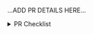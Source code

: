 <!--
Thank you for your contribution! 🎉

Please be sure to go over the PR CHECKLIST below before posting your PR to make sure we all think of "everything". :)
-->

...ADD PR DETAILS HERE...

<details>
<summary>PR Checklist</summary>
<br/>

__Please leave this checklist in your PR.__

- Source changes maintain stated browser compatibility.
- Includes updated docs demo bundle if source/docs code was changed (run `yarn demo-bundle` in your branch and include the `/docs/demo-bundle.js` file that gets generated in your PR).
- Issue being fixed is referenced.
- Unit test coverage added/updated.
- E2E (i.e. demos) test coverage added/updated.
  - ⚠️ Non-covered demos (look for `IS_CYPRESS_ENV === ''` [here](https://github.com/focus-trap/focus-trap/blob/master/docs/js/index.js), as well as `in-open-shadow-dom.js` that can't be fully tested in Cypress) __manually__ verified.
- Typings added/updated.
- Changes do not break SSR:
  - Careful to test `typeof document/window !== 'undefined'` before using it in code that gets executed on load.
- README updated (API changes, instructions, etc.).
- Changes to dependencies explained.
- Changeset added (run `yarn changeset` locally to add one, and follow the prompts).
  - EXCEPTION: A Changeset is not required if the change does not affect any of the source files that produce the package bundle. For example, tooling changes, test updates, or a new dev-only dependency to run tests more efficiently should not have a Changeset since it will not affect package consumers.

</details>
